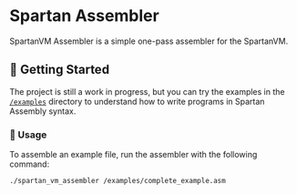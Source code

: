 # Spartan Assembler
SpartanVM Assembler is a simple one-pass assembler for the SpartanVM.

## 🚀 Getting Started
The project is still a work in progress, but you can try the examples in the [`/examples`](./examples) directory to understand how to write programs in Spartan Assembly syntax.

### 🔧 Usage
To assemble an example file, run the assembler with the following command:

```sh
./spartan_vm_assembler /examples/complete_example.asm
```


